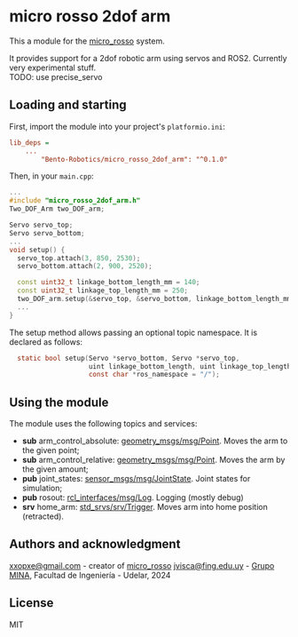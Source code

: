 # micro rosso 2dof arm

This a module for the [micro_rosso](https://github.com/xopxe/micro_rosso_platformio) system.

It provides support for a 2dof robotic arm using servos and ROS2.
Currently very experimental stuff.  
TODO: use precise_servo

## Loading and starting

First, import the module into your project's `platformio.ini`:

```ini
lib_deps =
    ...
        "Bento-Robotics/micro_rosso_2dof_arm": "^0.1.0"
```

Then, in your `main.cpp`:

```cpp
...
#include "micro_rosso_2dof_arm.h"
Two_DOF_Arm two_DOF_arm;

Servo servo_top;
Servo servo_bottom;
...
void setup() {
  servo_top.attach(3, 850, 2530);
  servo_bottom.attach(2, 900, 2520);

  const uint32_t linkage_bottom_length_mm = 140;
  const uint32_t linkage_top_length_mm = 250;
  two_DOF_arm.setup(&servo_top, &servo_bottom, linkage_bottom_length_mm, linkage_top_length_mm)
  ...
}
```

The setup method allows passing an optional topic namespace. It is declared as follows:

```h
  static bool setup(Servo *servo_bottom, Servo *servo_top,
                    uint linkage_bottom_length, uint linkage_top_length,
                    const char *ros_namespace = "/");
```


## Using the module

The module uses the following topics and services:

* **sub** arm_control_absolute: [geometry_msgs/msg/Point](https://docs.ros.org/en/jazzy/p/geometry_msgs/msg/Point.html). Moves the arm to the given point;
* **sub** arm_control_relative: [geometry_msgs/msg/Point](https://docs.ros.org/en/jazzy/p/geometry_msgs/msg/Point.html). Moves the arm by the given amount;
* **pub** joint_states: [sensor_msgs/msg/JointState](https://docs.ros.org/en/jazzy/p/sensor_msgs/msg/JointState.html). Joint states for simulation;
* **pub** rosout: [rcl_interfaces/msg/Log](https://docs.ros.org/en/jazzy/p/rcl_interfaces/msg/Log.html). Logging (mostly debug)
* **srv** home_arm: [std_srvs/srv/Trigger](https://docs.ros.org/en/jazzy/p/std_srvs/srv/Trigger.html). Moves arm into home position (retracted).

## Authors and acknowledgment

xxopxe@gmail.com - creator of [micro_rosso](https://github.com/xopxe/micro_rosso_platformio)
jvisca@fing.edu.uy - [Grupo MINA](https://www.fing.edu.uy/inco/grupos/mina/), Facultad de Ingeniería - Udelar, 2024

## License

MIT
